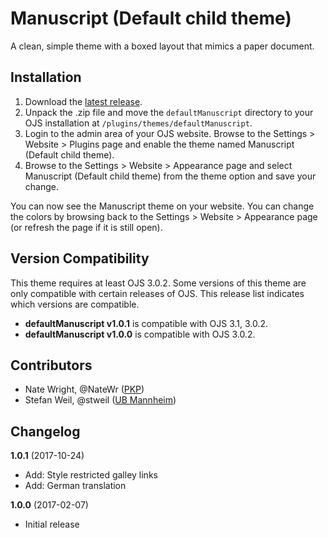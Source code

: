 # Manuscript (Default child theme)

A clean, simple theme with a boxed layout that mimics a paper document.

## Installation

1. Download the [latest release](https://github.com/NateWr/defaultManuscript/releases).
2. Unpack the .zip file and move the `defaultManuscript` directory to your OJS installation at `/plugins/themes/defaultManuscript`.
3. Login to the admin area of your OJS website. Browse to the Settings > Website > Plugins page and enable the theme named Manuscript (Default child theme).
4. Browse to the Settings > Website > Appearance page and select Manuscript (Default child theme) from the theme option and save your change.

You can now see the Manuscript theme on your website. You can change the colors by browsing back to the Settings > Website > Appearance page (or refresh the page if it is still open).

## Version Compatibility

This theme requires at least OJS 3.0.2. Some versions of this theme are only compatible with certain releases of OJS. This release list indicates which versions are compatible.

* **defaultManuscript v1.0.1** is compatible with OJS 3.1, 3.0.2.
* **defaultManuscript v1.0.0** is compatible with OJS 3.0.2.

## Contributors

* Nate Wright, @NateWr ([PKP](https://pkp.sfu.ca/))
* Stefan Weil, @stweil ([UB Mannheim](https://www.bib.uni-mannheim.de/))

## Changelog

**1.0.1** (2017-10-24)
* Add: Style restricted galley links
* Add: German translation

**1.0.0** (2017-02-07)
* Initial release
